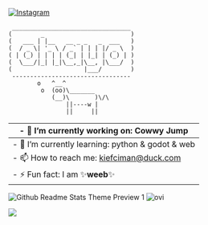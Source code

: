 <a href="https://www.instagram.com/kiefciman/" target="_blank"><img src="https://img.shields.io/badge/Instagram-%23E4405F.svg?&style=flat-square&logo=instagram&logoColor=white" alt="Instagram"></a>
```
 _________________________________ 
(        _                        )
(   ___ | |__   __ _ _   _  ___   )
(  / _ \| '_ \ / _` | | | |/ _ \  )
( | (_) | | | | (_| | |_| | (_) | )
(  \___/|_| |_|\__,_|\__, |\___/  )
(                    |___/        )
 --------------------------------- 
        o   ^__^
         o  (oo)\_______
            (__)\       )\/\
                ||----w |
                ||     ||
```            

| - 🔭 I’m currently working on: Cowwy Jump          |
|----------------------------------------------------|
| - 🌱 I’m currently learning: python & godot & web  |
| - 📫 How to reach me: kiefciman@duck.com           |
| - ⚡ Fun fact: I am ✨**weeb**✨                    | 

![Github Readme Stats Theme Preview 1](https://github-readme-stats.vercel.app/api?username=Kiefciman&show_icons=true&bg_color=161320&text_color=D9E0EE&icon_color=DDB6F2&title_color=96CDFB7layout=compact) <img src="https://github-readme-stats.vercel.app/api/top-langs?username=Kiefciman&show_icons=true&locale=en&layout=compact&bg_color=161320&text_color=D9E0EE&icon_color=DDB6F2&title_color=96CDFB" alt="ovi" />

<img src="https://github-profile-trophy.vercel.app/?username=Kiefciman&theme=juicyfresh&no-bg=true" />
